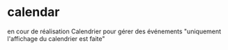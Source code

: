 # calendar
en cour de réalisation Calendrier pour gérer des événements "uniquement l'affichage du calendrier est faite" 
